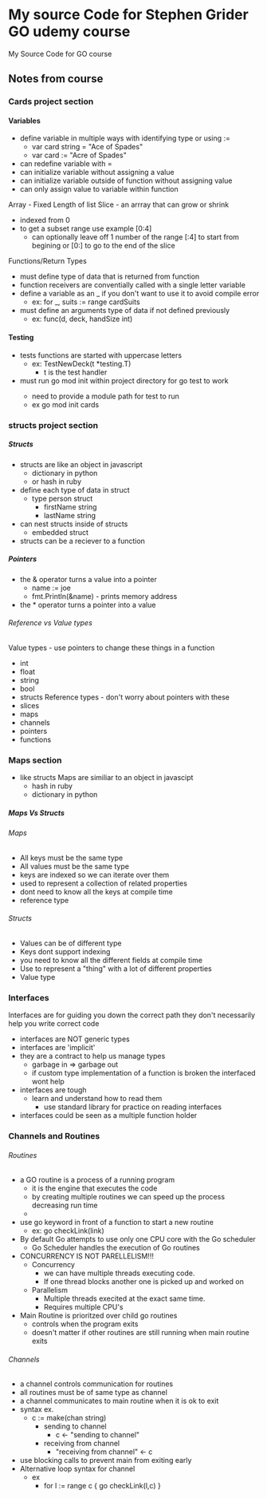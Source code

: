 # My source Code for Stephen Grider GO udemy course

My Source Code for GO course 

## Notes from course
### Cards project section
#### Variables
- define variable in multiple ways with identifying type or using :=
    - var card string = "Ace of Spades"
    - var card := "Acre of Spades"
- can redefine variable with =
- can initialize variable without assigning a value
- can initialize variable outside of function without assigning value
- can only assign value to variable within function

Array - Fixed Length of list
Slice - an arrray that can grow or shrink
- indexed from 0 
- to get a subset range use example [0:4]
    - can optionally leave off 1 number of the range [:4] to start from begining or [0:] to go to the end of the slice

Functions/Return Types
- must define type of data that is returned from function
- function receivers are conventially called with a single letter variable
- define a variable as an _ if you don't want to use it to avoid compile error
    - ex: for _, suits := range cardSuits
- must define an arguments type of data if not defined previously
    - ex: func(d, deck, handSize int) 

#### Testing
- tests functions are started with uppercase letters
    - ex: TestNewDeck(t *testing.T)
        - t is the test handler
- must run go mod init <project-directory-name-here>  within project directory for go test to work 
    - need to provide a module path for test to run 
    - ex go mod init cards

### structs project section
##### Structs
- structs are like an object in javascript
    - dictionary in python 
    - or hash in ruby
- define each type of data in struct
    - type person struct 
        - firstName string
        - lastName string
- can nest structs inside of structs
    - embedded struct 
- structs can be a reciever to a function

##### Pointers
- the & operator turns a value into a pointer
    - name := joe
    - fmt.Println(&name) - prints memory address
- the * operator turns a pointer into a value

###### Reference vs Value types

Value types - use pointers to change these things in a function
- int
- float 
- string 
- bool
- structs 
Reference types - don't worry about pointers with these
- slices
- maps
- channels
- pointers
- functions

### Maps section
- like structs Maps are similiar to an object in javascipt
    - hash in ruby
    - dictionary in python
##### Maps Vs Structs

###### Maps
- All keys must be the same type
- All values must be the same type
- keys are indexed so we can iterate over them 
- used to represent a collection of related properties 
- dont need to know all the keys at compile time
- reference type

###### Structs
- Values can be of different type
- Keys dont support indexing
- you need to know all the different fields at compile time 
- Use to represent a "thing" with a lot of different properties
- Value type 

### Interfaces
Interfaces are for guiding you down the correct path they don't necessarily help you write correct code
-  interfaces are NOT generic types
- interfaces are 'implicit'
- they are a contract to help us manage types
    - garbage in => garbage out
    - if custom type implementation of a function is broken the interfaced wont help
- interfaces are tough 
    - learn and understand how to read them 
        - use standard library for practice on reading interfaces
- interfaces could be seen as a multiple function holder

### Channels and Routines
###### Routines 
- a GO routine is a process of a running program
    - it is the engine that executes the code 
    - by creating multiple routines we can speed up the process decreasing run time
    - 
- use go keyword in front of a function to start a new routine
    - ex: go checkLink(link)
- By default Go attempts to use only one CPU core with the Go scheduler
    - Go Scheduler handles the execution of Go routines
- CONCURRENCY IS NOT PARELLELISM!!!
     - Concurrency 
        - we can have multiple threads executing code. 
        - If one thread blocks another one is picked up and worked on 
    - Parallelism
        - Multiple threads execited at the exact same time. 
        - Requires multiple CPU's
- Main Routine is prioritzed over child go routines
    - controls when the program exits
    - doesn't matter if other routines are still running when main routine exits 
###### Channels
- a channel controls communication for routines
- all routines must be of same type as channel
- a channel communicates to main routine when it is ok to exit
- syntax ex.
    - c := make(chan string)
        - sending to channel
            - c <- "sending to channel"
        - receiving from channel
            - "receiving from channel" <- c
- use blocking calls to prevent main from exiting early
- Alternative loop syntax for channel
    - ex 
        - for l := range c {
            go checkLink(l,c)
        }